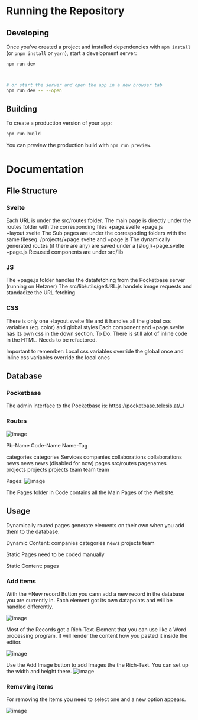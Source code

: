 
# Running the Repository

## Developing

Once you've created a project and installed dependencies with `npm install` (or `pnpm install` or `yarn`), start a development server:

```bash
npm run dev



# or start the server and open the app in a new browser tab
npm run dev -- --open
```

## Building

To create a production version of your app:

```bash
npm run build
```

You can preview the production build with `npm run preview`.


# Documentation

## File Structure

### Svelte
Each URL is under the src/routes folder.
The main page is directly under the routes folder with the corresponding files +page.svelte +page.js +layout.svelte
The Sub pages are under the correspoding folders with the same fileseg. /projects/+page.svelte and +page.js
The dynamically generated routes (if there are any) are saved under a [slug]/+page.svelte +page.js
Resused components are under src/lib

### JS
The +page.js folder handles the datafetching from the Pocketbase server (running on Hetzner)
The src/lib/utils/getURL.js handels image requests and standadize the URL fetching

### CSS
There is only one +layout.svelte file and it handles all the global css variables (eg. color) and global styles
Each component and +page.svelte has its own css in the down section.
To Do: There is still alot of inline code in the HTML. Needs to be refactored.

Important to remember: Local css variables override the global once and inline css variables override the local ones

## Database

### Pocketbase
The admin interface to the Pocketbase is: https://pocketbase.telesis.at/_/

### Routes

![image](https://github.com/telesisGmbH/telesis.website.svelte/assets/10091040/7349b0f0-22cc-4056-b4ce-9e5260d528fb)

Pb-Name              Code-Name          Name-Tag

categories           categories         Services
companies            collaborations     collaborations
news                 news               news          (disabled for now)
pages                src/routes         pagenames     
projects             projects           projects
team                 team               team


Pages:
![image](https://github.com/telesisGmbH/telesis.website.svelte/assets/10091040/5a45d8eb-7306-4fe2-8152-042a2707532f)

The Pages folder in Code contains all the Main Pages of the Website.

## Usage

Dynamically routed pages generate elements on their own when you add them to the database.

Dynamic Content:
companies
categories
news
projects
team

Static Pages need to be coded manually

Static Content:
pages

### Add items

With the +New record Button you cann add a new record in the database you are currently in.
Each element got its own datapoints and will be handled differently.

![image](https://github.com/telesisGmbH/telesis.website.svelte/assets/10091040/4c9cefad-3b3b-4061-9519-f60371450ad6)

Most of the Records got a Rich-Text-Element that you can use like a Word processing program. It will render the content how you pasted it inside the editor.

![image](https://github.com/telesisGmbH/telesis.website.svelte/assets/10091040/d87b0145-93a4-4344-ac2a-922756a106bb)

Use the Add Image button to add Images the the Rich-Text. You can set up the width and height there.
![image](https://github.com/telesisGmbH/telesis.website.svelte/assets/10091040/3910a6ad-2b4c-4752-86a7-c8adc313f5b0)


### Removing items

For removing the Items you need to select one and a new option appears.

![image](https://github.com/telesisGmbH/telesis.website.svelte/assets/10091040/96134a3c-1cff-4bf7-8be6-c38ae20ccfc3)




